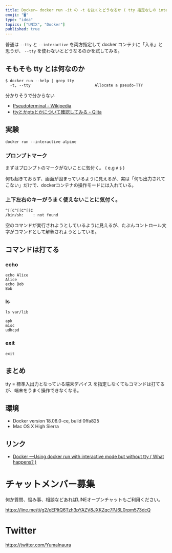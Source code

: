 ```yaml
---
title: Docker— docker run -it の -t を抜くとどうなるか ( tty 指定なしの interactive モード )
emoji: "🖥"
type: "idea"
topics: ["UNIX", "Docker"]
published: true
---
```


普通は `--tty` と `--interactive` を両方指定して docker コンテナに「入る」と思うが、 `--tty` を使わないとどうなるのかを試してみる。


## そもそも tty とは何なのか

```
$ docker run --help | grep tty
  -t, --tty                            Allocate a pseudo-TTY
```

分かりそうで分からない

- [Pseudoterminal - Wikipedia](https://en.wikipedia.org/wiki/Pseudoterminal)
- [ttyとかptsとかについて確認してみる - Qiita](https://qiita.com/toshihirock/items/22de12f99b5c40365369)

## 実験

```
docker run --interactive alpine
```

### プロンプトマーク

まずはプロンプトのマークがないことに気付く。 ( e.g `#` `$`  )

何も起きておらず、画面が固まっているように見えるが、実は「何も出力されてこない」だけで、dockerコンテナの操作モードには入れている。

### 上下左右のキーがうまく使えないことに気付く。

```
^[[C^[[C^[[C
/bin/sh:    : not found
```

空のコマンドが実行されようとしているように見えるが、たぶんコントロール文字がコマンドとして解釈されようとしている。

## コマンドは打てる

### echo

```
echo Alice
Alice
echo Bob
Bob
```

### ls

```
ls var/lib

apk
misc
udhcpd
```

### exit

```
exit
```

## まとめ

tty = 標準入出力となっている端末デバイス を指定しなくてもコマンドは打てるが、端末をうまく操作できなくなる。

## 環境

- Docker version 18.06.0-ce, build 0ffa825
- Mac OS X High Sierra

## リンク

- [Docker —Using docker run with interactive mode but without tty ( What happens? )](https://gist.github.com/YumaInaura/aacc80bda81a35306ef2dad2469fe1bb)








<!-- Update From Qiita API -->

# チャットメンバー募集


何か質問、悩み事、相談などあればLINEオープンチャットもご利用ください。

https://line.me/ti/g2/eEPltQ6Tzh3pYAZV8JXKZqc7PJ6L0rpm573dcQ





# Twitter


https://twitter.com/YumaInaura


<!-- Update From Qiita API -->


